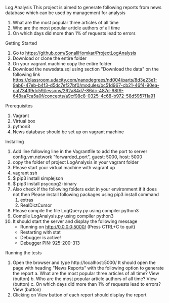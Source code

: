 Log Analysis
This project is aimed to generate following reports from news database which can be used by management for analysis
1. What are the most popular three articles of all time
2. Who are the most popular article authors of all time
3. On which days did more than 1% of requests lead to errors


Getting Started
1. Go to https://github.com/SonaliHomkar/ProjectLogAnalysis
2. Download or clone the entire folder
3. On your vagrant machine copy the entire folder
4. Download the newsdata.sql using section "Download the data" on the following link
	https://classroom.udacity.com/nanodegrees/nd004/parts/8d3e23e1-9ab6-47eb-b4f3-d5dc7ef27bf0/modules/bc51d967-cb21-46f4-90ea-caf73439dc59/lessons/262a84d7-86dc-487d-98f9-648aa7ca5a0f/concepts/a9cf98c8-0325-4c68-b972-58d5957f1a91
		
	

Prerequisites
1. Vagrant 
2. Virtual box
3. python3
4. News database should be set up on vagrant machine

Installing
1. Add line following line in the Vagrantfile to add the port to server
 	config.vm.network "forwarded_port", guest: 5000, host: 5000
2. copy the folder of project LogAnalysis in your vagrant folder
3. Please start your virtual machine with vagrant up
4. vagrant ssh
5. $ pip3 install simplejson
6. $ pip3 install psycopg2-binary
7. Also check if the following folders exist in your environment if it does not then
   Please install following packages using pip3 install command
	1. extras
	2. RealDictCursor
8. Please compile the file LogQuery.py using compiler python3
9. Compile LogAnalysis.py using compiler python3
10. It should start the server and display the following message
 	* Running on http://0.0.0.0:5000/ (Press CTRL+C to quit)
 	* Restarting with stat
 	* Debugger is active!
 	* Debugger PIN: 925-200-313

 	

Running the tests
1. Open the browser and type http://localhost:5000/
   It should open the page with heading "News Reports" with the following option to generate the report
 	a. What are the most popular three articles of all time?  View (button)
	b. Who are the most popular article authors of all time? View (button)
	c. On which days did more than 1% of requests lead to errors? View (button)
2. Clicking on View button of each report should display the report

 




